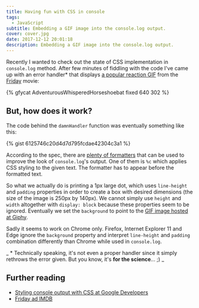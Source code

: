 ```yaml
---
title: Having fun with CSS in console
tags:
  - JavaScript
subtitle: Embedding a GIF image into the console.log output.
cover: cover.jpg
date: 2017-12-12 20:01:18
description: Embedding a GIF image into the console.log output.
---
```



Recently I wanted to check out the state of CSS implementation in `console.log` method. After few minutes of fiddling with the code I've came up with an error handler* that displays [a popular reaction GIF](https://gph.is/QFXhvE) from the [Friday](http://www.imdb.com/title/tt0113118/) movie:

{% gfycat AdventurousWhisperedHorseshoebat fixed 640 302 %}

## But, how does it work?

The code behind the `damnHandler` function was eventually something like this:

{% gist 6125746c20d4d7d795fcdae42304c3a1 %}

According to the spec, there are [plenty of formatters](https://console.spec.whatwg.org/#formatting-specifiers) that can be used to improve the look of `console.log`'s output. One of them is `%c` which applies CSS styling to the given text. The formatter has to appear before the formatted text.

So what we actually do is printing a 1px large dot, which uses `line-height` and `padding` properties in order to create a box with desired dimensions (the size of the image is 250px by 140px). We cannot simply use `height` and `width` altogether with `display: block` because these properties seem to be ignored. Eventually we set the `background` to point to the [GIF image hosted at Giphy](https://gph.is/QFXhvE).

Sadly it seems to work on Chrome only. Firefox, Internet Explorer 11 and Edge ignore the `background` property and interpret `line-height` and `padding` combination differently than Chrome while used in `console.log`.

_ \* Technically speaking, it's not even a proper handler since it simply rethrows the error given. But you know, it's **for the science**... ;) _

## Further reading
 - [Styling console output with CSS at Google Developers](https://developers.google.com/web/tools/chrome-devtools/console/console-write#styling_console_output_with_css)
 - [Friday ad IMDB](http://www.imdb.com/title/tt0113118/)